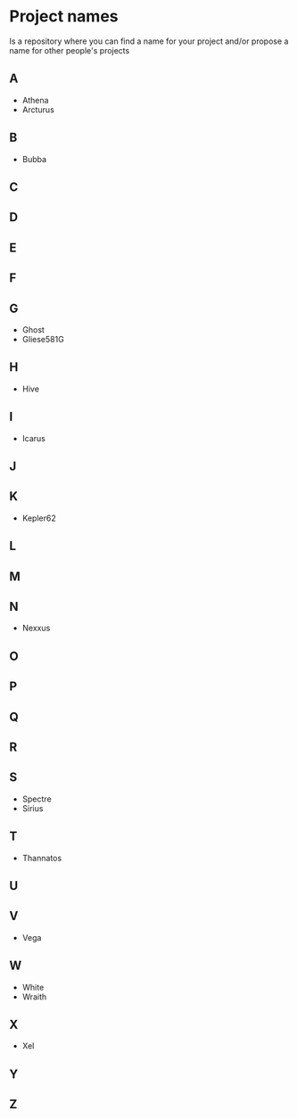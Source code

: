 # Project names
Is a repository where you can find a name for your project and/or propose a name for other people's projects

## A

- Athena
- Arcturus

## B

- Bubba

## C
## D
## E
## F
## G

- Ghost
- Gliese581G

## H

- Hive

## I

- Icarus

## J
## K

- Kepler62

## L
## M
## N

- Nexxus

## O
## P
## Q
## R
## S

- Spectre
- Sirius

## T

- Thannatos

## U
## V

- Vega

## W

- White
- Wraith

## X

- Xel

## Y
## Z
